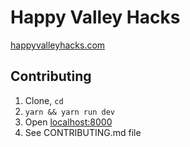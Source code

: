 # Happy Valley Hacks

[happyvalleyhacks.com](https://happyvalleyhacks.com)

## Contributing

1.  Clone, `cd`
2.  `yarn && yarn run dev`
3.  Open [localhost:8000](http://localhost:8000)
4.  See CONTRIBUTING.md file
